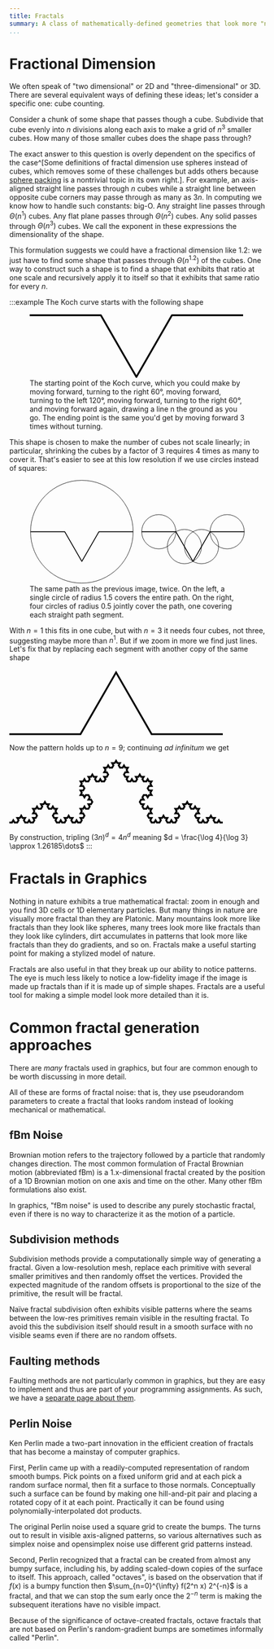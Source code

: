 ```yaml
---
title: Fractals
summary: A class of mathematically-defined geometries that look more "natural" than most others.
...
```


# Fractional Dimension

We often speak of "two dimensional" or 2D and "three-dimensional" or 3D. There are several equivalent ways of defining these ideas; let's consider a specific one: cube counting.

Consider a chunk of some shape that passes though a cube.
Subdivide that cube evenly into $n$ divisions along each axis to make a grid of $n^3$ smaller cubes.
How many of those smaller cubes does the shape pass through?

The exact answer to this question is overly dependent on the specifics of the case^[Some definitions of fractal dimension use spheres instead of cubes, which removes some of these challenges but adds others because [sphere packing](https://en.wikipedia.org/wiki/Sphere_packing) is a nontrivial topic in its own right.]. For example, an axis-aligned straight line passes through $n$ cubes while a straight line between opposite cube corners may passe through as many as $3n$.
In computing we know how to handle such constants: big-O.
Any straight line passes through $\Theta(n^1)$ cubes.
Any flat plane passes through $\Theta(n^2)$ cubes.
Any solid passes through $\Theta(n^3)$ cubes.
We call the exponent in these expressions the dimensionality of the shape.

This formulation suggests we could have a fractional dimension like $1.2$: we just have to find some shape that passes through $\Theta(n^{1.2})$ of the cubes.
One way to construct such a shape is to find a shape that exhibits that ratio at one scale and recursively apply it to itself so that it exhibits that same ratio for every $n$.

:::example
The Koch curve starts with the following shape

<figure>
<svg xmlns="http://www.w3.org/2000/svg" viewBox="0 -1 120 36.641" style="max-width:30em" fill="none" stroke="#000" stroke-linejoin="round">
<path d="M 0,0 40,0 60,34.64101615137754 80,0 120,0 "/>
</svg>
<figcaption>The starting point of the Koch curve, which you could make by moving forward, turning to the right 60°, moving forward, turning to the left 120°, moving forward, turning to the right 60°, and moving forward again, drawing a line n the ground as you go. The ending point is the same you'd get by moving forward 3 times without turning.</figcaption>
</figure>

This shape is chosen to make the number of cubes not scale linearly;
in particular, shrinking the cubes by a factor of 3 requires 4 times as many to cover it.
That's easier to see at this low resolution if we use circles instead of squares:

<figure>
<svg xmlns="http://www.w3.org/2000/svg" viewBox="-1 -61 252 122" style="max-width:65em" fill="none" stroke="#000" stroke-linejoin="round">
<path d="M 0,0 40,0 60,34.64101615137754 80,0 120,0 "/>
<circle cx="60" cy="0" r="60" stroke-width="0.5"/>
<g transform="translate(130,0)">
<path d="M 0,0 40,0 60,34.64101615137754 80,0 120,0 "/>
<circle cx="20" cy="0" r="20" stroke-width="0.5"/>
<circle cx="50" cy="17.3205" r="20" stroke-width="0.5"/>
<circle cx="70" cy="17.3205" r="20" stroke-width="0.5"/>
<circle cx="100" cy="0" r="20" stroke-width="0.5"/>
</g>
</svg>
<figcaption>The same path as the previous image, twice. On the left, a single circle of radius 1.5 covers the entire path. On the right, four circles of radius 0.5 jointly cover the path, one covering each straight path segment.</figcaption>
</figure>


With $n=1$ this fits in one cube, but with $n=3$ it needs four cubes, not three, suggesting maybe more than $n^1$. But if we zoom in more we find just lines. Let's fix that by replacing each segment with another copy of the same shape

<svg xmlns="http://www.w3.org/2000/svg" viewBox="0 -1 120 37.641" style="max-width:30em">
<path fill="none" stroke="black" d="M 0,35.641 40.0,35.641 60.0,1.0 80.0,35.641 120,35.641"/>
</svg>

Now the pattern holds up to $n=9$; continuing *ad infinitum* we get

<svg xmlns="http://www.w3.org/2000/svg" viewBox="0 0 120 36.641" style="max-width:30em">
<path fill="none" stroke="black" d="M 0,35.641 1.4815,35.641 2.2222,34.358 2.963,35.641 4.4444,35.641 5.1852,34.358 4.4444,33.075 5.9259,33.075 6.6667,31.792 7.4074,33.075 8.8889,33.075 8.1481,34.358 8.8889,35.641 10.3704,35.641 11.1111,34.358 11.8519,35.641 13.3333,35.641 14.0741,34.358 13.3333,33.075 14.8148,33.075 15.5556,31.792 14.8148,30.509 13.3333,30.509 14.0741,29.226 13.3333,27.943 14.8148,27.943 15.5556,26.66 16.2963,27.943 17.7778,27.943 18.5185,26.66 17.7778,25.377 19.2593,25.377 20.0,24.094 20.7407,25.377 22.2222,25.377 21.4815,26.66 22.2222,27.943 23.7037,27.943 24.4444,26.66 25.1852,27.943 26.6667,27.943 25.9259,29.226 26.6667,30.509 25.1852,30.509 24.4444,31.792 25.1852,33.075 26.6667,33.075 25.9259,34.358 26.6667,35.641 28.1481,35.641 28.8889,34.358 29.6296,35.641 31.1111,35.641 31.8519,34.358 31.1111,33.075 32.5926,33.075 33.3333,31.792 34.0741,33.075 35.5556,33.075 34.8148,34.358 35.5556,35.641 37.037,35.641 37.7778,34.358 38.5185,35.641 40.0,35.641 40.7407,34.358 40.0,33.075 41.4815,33.075 42.2222,31.792 41.4815,30.509 40.0,30.509 40.7407,29.226 40.0,27.943 41.4815,27.943 42.2222,26.66 42.963,27.943 44.4444,27.943 45.1852,26.66 44.4444,25.377 45.9259,25.377 46.6667,24.094 45.9259,22.811 44.4444,22.811 45.1852,21.528 44.4444,20.245 42.963,20.245 42.2222,21.528 41.4815,20.245 40.0,20.245 40.7407,18.962 40.0,17.679 41.4815,17.679 42.2222,16.396 41.4815,15.113 40.0,15.113 40.7407,13.83 40.0,12.547 41.4815,12.547 42.2222,11.264 42.963,12.547 44.4444,12.547 45.1852,11.264 44.4444,9.981 45.9259,9.981 46.6667,8.698 47.4074,9.981 48.8889,9.981 48.1481,11.264 48.8889,12.547 50.3704,12.547 51.1111,11.264 51.8519,12.547 53.3333,12.547 54.0741,11.264 53.3333,9.981 54.8148,9.981 55.5556,8.698 54.8148,7.415 53.3333,7.415 54.0741,6.132 53.3333,4.849 54.8148,4.849 55.5556,3.566 56.2963,4.849 57.7778,4.849 58.5185,3.566 57.7778,2.283 59.2593,2.283 60.0,1.0 60.7407,2.283 62.2222,2.283 61.4815,3.566 62.2222,4.849 63.7037,4.849 64.4444,3.566 65.1852,4.849 66.6667,4.849 65.9259,6.132 66.6667,7.415 65.1852,7.415 64.4444,8.698 65.1852,9.981 66.6667,9.981 65.9259,11.264 66.6667,12.547 68.1481,12.547 68.8889,11.264 69.6296,12.547 71.1111,12.547 71.8519,11.264 71.1111,9.981 72.5926,9.981 73.3333,8.698 74.0741,9.981 75.5556,9.981 74.8148,11.264 75.5556,12.547 77.037,12.547 77.7778,11.264 78.5185,12.547 80.0,12.547 79.2593,13.83 80.0,15.113 78.5185,15.113 77.7778,16.396 78.5185,17.679 80.0,17.679 79.2593,18.962 80.0,20.245 78.5185,20.245 77.7778,21.528 77.037,20.245 75.5556,20.245 74.8148,21.528 75.5556,22.811 74.0741,22.811 73.3333,24.094 74.0741,25.377 75.5556,25.377 74.8148,26.66 75.5556,27.943 77.037,27.943 77.7778,26.66 78.5185,27.943 80.0,27.943 79.2593,29.226 80.0,30.509 78.5185,30.509 77.7778,31.792 78.5185,33.075 80.0,33.075 79.2593,34.358 80.0,35.641 81.4815,35.641 82.2222,34.358 82.963,35.641 84.4444,35.641 85.1852,34.358 84.4444,33.075 85.9259,33.075 86.6667,31.792 87.4074,33.075 88.8889,33.075 88.1481,34.358 88.8889,35.641 90.3704,35.641 91.1111,34.358 91.8519,35.641 93.3333,35.641 94.0741,34.358 93.3333,33.075 94.8148,33.075 95.5556,31.792 94.8148,30.509 93.3333,30.509 94.0741,29.226 93.3333,27.943 94.8148,27.943 95.5556,26.66 96.2963,27.943 97.7778,27.943 98.5185,26.66 97.7778,25.377 99.2593,25.377 100.0,24.094 100.7407,25.377 102.2222,25.377 101.4815,26.66 102.2222,27.943 103.7037,27.943 104.4444,26.66 105.1852,27.943 106.6667,27.943 105.9259,29.226 106.6667,30.509 105.1852,30.509 104.4444,31.792 105.1852,33.075 106.6667,33.075 105.9259,34.358 106.6667,35.641 108.1481,35.641 108.8889,34.358 109.6296,35.641 111.1111,35.641 111.8519,34.358 111.1111,33.075 112.5926,33.075 113.3333,31.792 114.0741,33.075 115.5556,33.075 114.8148,34.358 115.5556,35.641 117.037,35.641 117.7778,34.358 118.5185,35.641 120,35.641"/>
</svg>

By construction, tripling $(3n)^d = 4n^d$ meaning $d = \frac{\log 4}{\log 3} \approx 1.26185\dots$
:::

# Fractals in Graphics

Nothing in nature exhibits a true mathematical fractal: zoom in enough and you find  3D cells or 1D elementary particles.
But many things in nature are visually more fractal than they are Platonic.
Many mountains look more like fractals than they look like spheres,
many trees look more like fractals than they look like cylinders,
dirt accumulates in patterns that look more like fractals than they do gradients,
and so on.
Fractals make a useful starting point for making a stylized model of nature.

Fractals are also useful in that they break up our ability to notice patterns.
The eye is much less likely to notice a low-fidelity image if the image is made up fractals than if it is made up of simple shapes.
Fractals are a useful tool for making a simple model look more detailed than it is.

# Common fractal generation approaches

There are *many* fractals used in graphics, but four are common enough to be worth discussing in more detail.

All of these are forms of fractal noise:
that is, they use pseudorandom parameters to create a fractal that looks random instead of looking mechanical or mathematical.

## fBm Noise

Brownian motion refers to the trajectory followed by a particle that randomly changes direction.
The most common formulation of Fractal Brownian motion (abbreviated fBm) is a 1.x-dimensional fractal created by the position of a 1D Brownian motion on one axis and time on the other.
Many other fBm formulations also exist.

In graphics, "fBm noise" is used to describe any purely stochastic fractal, even if there is no way to characterize it as the motion of a particle.

## Subdivision methods

Subdivision methods provide a computationally simple way of generating a fractal.
Given a low-resolution mesh, replace each primitive with several smaller primitives and then randomly offset the vertices.
Provided the expected magnitude of the random offsets is proportional to the size of the primitive, the result will be fractal.

Naïve fractal subdivision often exhibits visible patterns where the seams between the low-res primitives remain visible in the resulting fractal.
To avoid this the subdivision itself should result in a smooth surface with no visible seams even if there are no random offsets.

## Faulting methods

Faulting methods are not particularly common in graphics,
but they are easy to implement and thus are part of your programming assignments.
As such, we have a [separate page about them](faulting.html).

## Perlin Noise

Ken Perlin made a two-part innovation in the efficient creation of fractals that has become a mainstay of computer graphics.

First, Perlin came up with a readily-computed representation of random smooth bumps.
Pick points on a fixed uniform grid and at each pick a random surface normal,
then fit a surface to those normals.
Conceptually such a surface can be found by making one hill-and-pit pair and placing a rotated copy of it at each point.
Practically it can be found using polynomially-interpolated dot products.

The original Perlin noise used a square grid to create the bumps. The turns out to result in visible axis-aligned patterns, so various alternatives such as simplex noise and opensimplex noise use different grid patterns instead.

Second, Perlin recognized that a fractal can be created from almost any bumpy surface, including his, by adding scaled-down copies of the surface to itself.
This approach, called "octaves", is based on the observation that if $f(x)$ is a bumpy function then $\sum_{n=0}^{\infty} f(2^n x) 2^{-n}$ is a fractal,
and that we can stop the sum early once the $2^{-n}$ term is making the subsequent iterations have no visible impact.

Because of the significance of octave-created fractals, octave fractals that are not based on Perlin's random-gradient bumps are sometimes informally called "Perlin".

